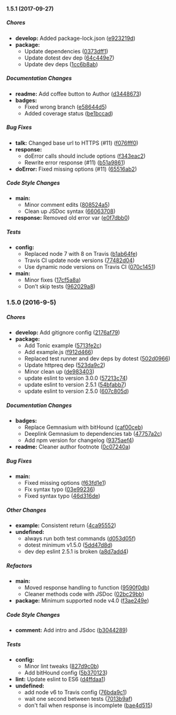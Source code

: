 #### 1.5.1 (2017-09-27)

##### Chores

* **develop:** Added package-lock.json ([e923219d](https://github.com/fvdm/nodejs-requestbin/commit/e923219d8de27cfd4022e7fb49f479d48d50f064))
* **package:**
  * Update dependencies ([0373dff1](https://github.com/fvdm/nodejs-requestbin/commit/0373dff131c8df70c3e2fc2e1fa24dce1122fa92))
  * Update dotest dev dep ([64c449e7](https://github.com/fvdm/nodejs-requestbin/commit/64c449e7e87e2dbe8a2b898ab8108b8f4d614c1f))
  * Update dev deps ([1cc6b8ab](https://github.com/fvdm/nodejs-requestbin/commit/1cc6b8ab23bdfc42aaad69d6708d23105372a9cf))

##### Documentation Changes

* **readme:** Add coffee button to Author ([d3448673](https://github.com/fvdm/nodejs-requestbin/commit/d3448673071efbca504fb7b265951a2c336d4765))
* **badges:**
  * Fixed wrong branch ([e58644d5](https://github.com/fvdm/nodejs-requestbin/commit/e58644d5cb4c8aeef60e910685f954c65e2f10af))
  * Added coverage status ([be1bccad](https://github.com/fvdm/nodejs-requestbin/commit/be1bccada6516fb192b1aa97148ccd0318246f8d))

##### Bug Fixes

* **talk:** Changed base url to HTTPS (#11) ([f076fff0](https://github.com/fvdm/nodejs-requestbin/commit/f076fff079f63ed31057cf6375860443243aba13))
* **response:**
  * doError calls should include options ([f343eac2](https://github.com/fvdm/nodejs-requestbin/commit/f343eac272377cb90001a0b03dc6416e396b7afc))
  * Rewrite error response (#11) ([b51a9861](https://github.com/fvdm/nodejs-requestbin/commit/b51a9861b58b26c24b1eb8de055ce7196a3f2c61))
* **doError:** Fixed missing options (#11) ([65516ab2](https://github.com/fvdm/nodejs-requestbin/commit/65516ab23087271db14aea95244215bb797976a6))

##### Code Style Changes

* **main:**
  * Minor comment edits ([808524a5](https://github.com/fvdm/nodejs-requestbin/commit/808524a54c2c9350d3f65bea809f4b75b1528769))
  * Clean up JSDoc syntax ([66063708](https://github.com/fvdm/nodejs-requestbin/commit/660637089b36c1fbc9c01986f7e96dee6ffa4285))
* **response:** Removed old error var ([e0f7dbb0](https://github.com/fvdm/nodejs-requestbin/commit/e0f7dbb04ebb0db2198d28dea3f01cea4461cd3f))

##### Tests

* **config:**
  * Replaced node 7 with 8 on Travis ([b1ab64fe](https://github.com/fvdm/nodejs-requestbin/commit/b1ab64fee099ba669047407de4084198f37d58ba))
  * Travis CI update node versions ([77482d04](https://github.com/fvdm/nodejs-requestbin/commit/77482d04fe5077d265319f632f9c546d245767aa))
  * Use dynamic node versions on Travis CI ([070c1451](https://github.com/fvdm/nodejs-requestbin/commit/070c14515dbb47b5e538edbbab3190c534d652c3))
* **main:**
  * Minor fixes ([17cf5a8a](https://github.com/fvdm/nodejs-requestbin/commit/17cf5a8a82eb6bcf94a57fb4e92597d13a43ecb8))
  * Don’t skip tests ([962029a8](https://github.com/fvdm/nodejs-requestbin/commit/962029a8ee0d69175c70636648d37383bbad10d7))

### 1.5.0 (2016-9-5)

##### Chores

* **develop:** Add gitignore config ([2176af79](https://github.com/fvdm/nodejs-requestbin/commit/2176af79b18c0954ea77ef86a9dbcb1e6f627435))
* **package:**
  * Add Tonic example ([5713fe2c](https://github.com/fvdm/nodejs-requestbin/commit/5713fe2c2fb13160b7bf128c62db5f1798ccd121))
  * Add example.js ([f912d466](https://github.com/fvdm/nodejs-requestbin/commit/f912d466cfaad3b4736a24752a847012d01c5081))
  * Replaced test runner and dev deps by dotest ([502d0966](https://github.com/fvdm/nodejs-requestbin/commit/502d0966e1c39932be8cceceeadf9d922309e842))
  * Update httpreq dep ([523da9c2](https://github.com/fvdm/nodejs-requestbin/commit/523da9c24afdfd4e0915972e87074e9e5e376bc8))
  * Minor clean up ([de983403](https://github.com/fvdm/nodejs-requestbin/commit/de98340350cf363baf3b453c22f9e3d1fe18ce50))
  * update eslint to version 3.0.0 ([57213c74](https://github.com/fvdm/nodejs-requestbin/commit/57213c74759633f62385f0745f3abbbe29bca8e8))
  * update eslint to version 2.5.1 ([54bfabb7](https://github.com/fvdm/nodejs-requestbin/commit/54bfabb7cba1fce8e4f58e80121169b7513ef194))
  * update eslint to version 2.5.0 ([607c805d](https://github.com/fvdm/nodejs-requestbin/commit/607c805d8e85bc9fc58d2f1034a6551a6f8a6a58))

##### Documentation Changes

* **badges:**
  * Replace Gemnasium with bitHound ([caf00ceb](https://github.com/fvdm/nodejs-requestbin/commit/caf00ceb3cd0a25a3f6ff2446a83379d08f771bb))
  * Deeplink Gemnasium to dependencies tab ([47757a2c](https://github.com/fvdm/nodejs-requestbin/commit/47757a2cb6ae98675ca18ac92ed2d3c4f46e7bfc))
  * Add npm version for changelog ([9375aef4](https://github.com/fvdm/nodejs-requestbin/commit/9375aef4bb50e869a18e05ed63846f0ee3edd28e))
* **readme:** Cleaner author footnote ([0c07240a](https://github.com/fvdm/nodejs-requestbin/commit/0c07240a16550904ec68ec276fef58e0291a7f06))

##### Bug Fixes

* **main:**
  * Fixed missing options ([f63fd1e1](https://github.com/fvdm/nodejs-requestbin/commit/f63fd1e16e8f02d0d407716f66d1c04545fbb111))
  * Fix syntax typo ([03e99236](https://github.com/fvdm/nodejs-requestbin/commit/03e9923667c40898a2d32300e77889461c19477d))
  * Fixed syntax typo ([46d316de](https://github.com/fvdm/nodejs-requestbin/commit/46d316de0dae360bb90953988ec427c635e2d5dc))

##### Other Changes

* **example:** Consistent return ([4ca95552](https://github.com/fvdm/nodejs-requestbin/commit/4ca955523423bbbfca3840ced24a35579fc969d2))
* **undefined:**
  * always run both test commands ([d053d05f](https://github.com/fvdm/nodejs-requestbin/commit/d053d05feadccaecab2be8bb512ac179c8047b6b))
  * dotest minimum v1.5.0 ([5dd47d8d](https://github.com/fvdm/nodejs-requestbin/commit/5dd47d8d49b198372f166040e4fa32b2a0434224))
  * dev dep eslint 2.5.1 is broken ([a8d7add4](https://github.com/fvdm/nodejs-requestbin/commit/a8d7add4958df662f94f319ebfb2efe6b27bc610))

##### Refactors

* **main:**
  * Moved response handling to function ([9590f0db](https://github.com/fvdm/nodejs-requestbin/commit/9590f0dbf764eac554c518f2490b451d5af0f8a8))
  * Cleaner methods code with JSDoc ([02bc29bb](https://github.com/fvdm/nodejs-requestbin/commit/02bc29bbdb309288ece2aaa872cf75e63e74eb67))
* **package:** Minimum supported node v4.0 ([f3ae249e](https://github.com/fvdm/nodejs-requestbin/commit/f3ae249e985fa4be8065c5d68cf698e1383eaade))

##### Code Style Changes

* **comment:** Add intro and JSdoc ([b3044289](https://github.com/fvdm/nodejs-requestbin/commit/b3044289eef2d79cd159faa13470bae09385fa39))

##### Tests

* **config:**
  * Minor lint tweaks ([827d9c0b](https://github.com/fvdm/nodejs-requestbin/commit/827d9c0b3a99b5ab4045c0ddbf77eef84449a4a2))
  * Add bitHound config ([5b370123](https://github.com/fvdm/nodejs-requestbin/commit/5b3701238071d4a3f1ce9eb0c646f5347b0a3194))
* **lint:** Update eslint to ES6 ([d4ffdaa1](https://github.com/fvdm/nodejs-requestbin/commit/d4ffdaa1933f6a5c1762588080796f168b964e7f))
* **undefined:**
  * add node v6 to Travis config ([76bda9c1](https://github.com/fvdm/nodejs-requestbin/commit/76bda9c132d6432bc24cc24407fdc5055b0657ff))
  * wait one second between tests ([7013b9af](https://github.com/fvdm/nodejs-requestbin/commit/7013b9af4cd158ee57dd28cd60f7670a8293b857))
  * don't fail when response is incomplete ([bae4d515](https://github.com/fvdm/nodejs-requestbin/commit/bae4d515e003cf231d5e6c2f16d6be299c201206))

